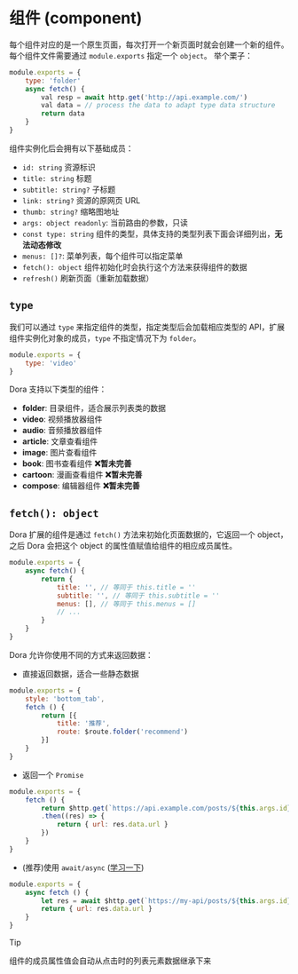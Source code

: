 # 组件 (component)

每个组件对应的是一个原生页面，每次打开一个新页面时就会创建一个新的组件。
每个组件文件需要通过 `module.exports` 指定一个 `object`。
举个栗子：
```javascript
module.exports = {
    type: 'folder'
    async fetch() {
        val resp = await http.get('http://api.example.com/')
        val data = // process the data to adapt type data structure
        return data
    }
}
```
组件实例化后会拥有以下基础成员：
- `id: string` 资源标识
- `title: string` 标题
- `subtitle: string?` 子标题
- `link: string?` 资源的原网页 URL
- `thumb: string?` 缩略图地址
- `args: object readonly`: 当前路由的参数，只读
- `const type: string` 组件的类型，具体支持的类型列表下面会详细列出，__无法动态修改__
- `menus: []?`: 菜单列表，每个组件可以指定菜单
- `fetch(): object` 组件初始化时会执行这个方法来获得组件的数据
- `refresh()` 刷新页面（重新加载数据）

## `type`
我们可以通过 `type` 来指定组件的类型，指定类型后会加载相应类型的 API，扩展组件实例化对象的成员，`type` 不指定情况下为 `folder`。
```javascript
module.exports = {
    type: 'video'
}
```
Dora 支持以下类型的组件：
 - __folder__: 目录组件，适合展示列表类的数据
 - __video__: 视频播放器组件
 - __audio__: 音频播放器组件
 - __article__: 文章查看组件
 - __image__: 图片查看组件
 - __book__: 图书查看组件 **❌暂未完善**
 - __cartoon__: 漫画查看组件 **❌暂未完善**
 - __compose__: 编辑器组件 **❌暂未完善**


## `fetch(): object`

Dora 扩展的组件是通过 `fetch()` 方法来初始化页面数据的，它返回一个 object，之后 Dora 会把这个 object 的属性值赋值给组件的相应成员属性。

```javascript
module.exports = {
    async fetch() {
        return {
            title: '', // 等同于 this.title = ''
            subtitle: '', // 等同于 this.subtitle = ''
            menus: [], // 等同于 this.menus = []
            // ...
        }
    }
}
```

Dora 允许你使用不同的方式来返回数据：
 - 直接返回数据，适合一些静态数据

```javascript
module.exports = {
    style: 'bottom_tab',
    fetch () {
        return [{
            title: '推荐',
            route: $route.folder('recommend')
        }]
    }
}
```
 - 返回一个 `Promise`
```javascript
module.exports = {
    fetch () {
        return $http.get(`https://api.example.com/posts/${this.args.id}`)
        .then((res) => {
            return { url: res.data.url }
        })
    }
}
```

 - (推荐)使用 `await/async` ([学习一下](https://javascript.info/async-await))
```javascript
module.exports = {
    async fetch () {
        let res = await $http.get(`https://my-api/posts/${this.args.id}`)
        return { url: res.data.url }
    }
}
```
> [!TIP]
> 组件的成员属性值会自动从点击时的列表元素数据继承下来
